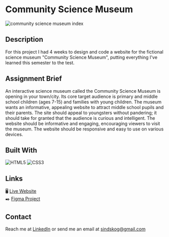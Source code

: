 # Community Science Museum

![community science museum index](https://user-images.githubusercontent.com/111867312/222921600-f13a9b93-eec5-4f1e-b21c-46e1e1bd50d3.jpg "Community Science Museum homepage")


## Description
For this project I had 4 weeks to design and code a website for the fictional science museum "Community Science Museum", putting everything I've learned this semester to the test.

## Assignment Brief
An interactive science museum called the Community Science Museum is opening in your town/city. Its core target audience is primary and middle school children (ages 7-15) and families with young children. The museum wants an informative, appealing website to attract middle school pupils and their parents. The site should appeal to youngsters without pandering; it should take for granted that the audience is curious and intelligent. The website should be informative and engaging, encouraging viewers to visit the museum. The website should be responsive and easy to use on various devices.

## Built With
![HTML5](https://img.shields.io/badge/-HTML5-white?style=for-the-badge&logo=html5)
![CSS3](https://img.shields.io/badge/-CSS3-white?style=for-the-badge&logo=css3&logoColor=264de4)

## Links
🖥️ [Live Website](https://cosmic-sunflower-ca8ab0.netlify.app/index.html "View the project live through Netlify")   
✒️ [Figma Project](https://www.figma.com/file/YUATkAKz7k4AHDti3WEJkS/Semester-Project-1-Design?node-id=0%3A1&t=UYaV9FqkeSQijVL6-1 "View the project in Figma")

## Contact
Reach me at [LinkedIn](https://www.linkedin.com/in/sindre-skoglund-hansen-673825148/) or send me an email at sindskog@gmail.com

